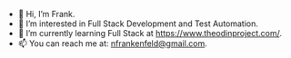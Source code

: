 - 👋 Hi, I’m Frank.
- 👀 I’m interested in Full Stack Development and Test Automation.
- 🌱 I’m currently learning Full Stack at https://www.theodinproject.com/.
- 📫 You can reach me at: nfrankenfeld@gmail.com.

<!---
nfrank5/nfrank5 is a ✨ special ✨ repository because its `README.md` (this file) appears on your GitHub profile.
You can click the Preview link to take a look at your changes.
--->
